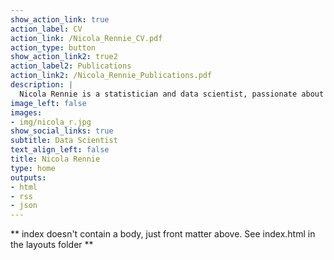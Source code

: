 ```yaml
---
show_action_link: true
action_label: CV
action_link: /Nicola_Rennie_CV.pdf
action_type: button
show_action_link2: true2
action_label2: Publications
action_link2: /Nicola_Rennie_Publications.pdf
description: | 
  Nicola Rennie is a statistician and data scientist, passionate about using R to solve problems. She currently works as a Data Scientist at Jumping Rivers, having previously completed her PhD in statistics and operational research at Lancaster University. She researched the detection of demand outliers in collaboration with Deutsche Bahn, Lufthansa, and Swiss Airlines.
image_left: false
images:
- img/nicola_r.jpg
show_social_links: true
subtitle: Data Scientist
text_align_left: false
title: Nicola Rennie
type: home
outputs:
- html
- rss
- json
---
```


** index doesn't contain a body, just front matter above.
See index.html in the layouts folder **
